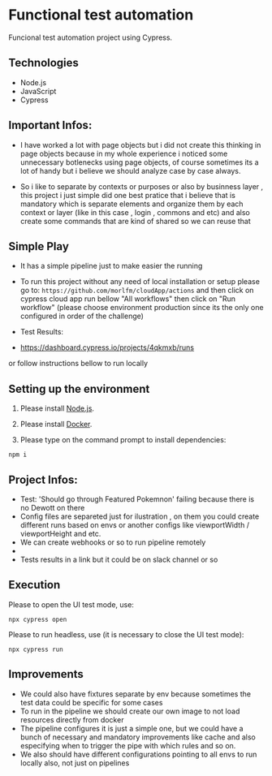 # Functional test automation

Funcional test automation project using Cypress.

## Technologies 

- Node.js
- JavaScript
- Cypress

## Important Infos: 

- I have worked a lot with page objects but i did not create this thinking in page objects because in my whole experience
i noticed some unnecessary botlenecks using page objects, of course sometimes its a lot of handy but i believe we should analyze
case by case always.

- So i like to separate by contexts or purposes or also by businness layer , this project i just simple did one best pratice that i believe
that is mandatory which is separate elements and organize them by each context or layer (like in this case , login , commons and etc)
and also create some commands that are kind of shared so we can reuse that

## Simple Play

- It has a simple pipeline just to make easier the running

- To run this project without any need of local installation or setup please go to:
`https://github.com/morlfm/cloudApp/actions` and then click on cypress cloud app run bellow "All workflows"
then click on "Run workflow" (please choose environment production since its the only one configured in order of the challenge)

- Test Results:

- https://dashboard.cypress.io/projects/4qkmxb/runs

or follow instructions bellow to run locally

## Setting up the environment 

1. Please install [Node.js](https://nodejs.org/en/download/).

2. Please install [Docker](https://www.docker.com/get-started).

3. Please type on the command prompt to install dependencies:
```
npm i 
```

## Project Infos:

- Test: 'Should go through Featured Pokemnon'  failing because there is no Dewott on there
- Config files are separeted just for ilustration , on them you could create different runs based on envs or another configs like viewportWidth / viewportHeight and etc.
- We can create webhooks or so to run pipeline remotely
- 
- Tests results in a link but it could be on slack channel or so 


## Execution

Please to open the UI test mode, use: 
```
npx cypress open
```

Please to run headless, use (it is necessary to close the UI test mode): 
```
npx cypress run
```

## Improvements

- We could also have fixtures separate by env because sometimes the test data could be specific for some cases
- To run in the pipeline we should create our own image to not load resources directly from docker 
- The pipeline configures it is just a simple one, but we could have a bunch of necessary and mandatory improvements like cache and
also especifying when to trigger the pipe with which rules and so on.
- We also should have different configurations pointing to all envs to run locally also, not just on pipelines
